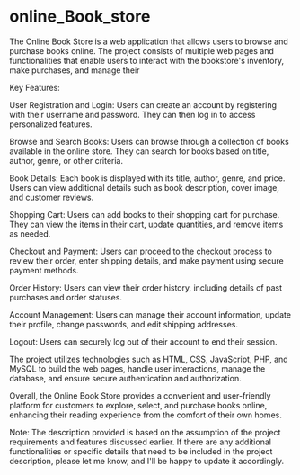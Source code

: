# online_Book_store
The Online Book Store is a web application that allows users to browse and purchase books online. The project consists of multiple web pages and functionalities that enable users to interact with the bookstore's inventory, make purchases, and manage their 

Key Features:

User Registration and Login: Users can create an account by registering with their username and password. They can then log in to access personalized features.

Browse and Search Books: Users can browse through a collection of books available in the online store. They can search for books based on title, author, genre, or other criteria.

Book Details: Each book is displayed with its title, author, genre, and price. Users can view additional details such as book description, cover image, and customer reviews.

Shopping Cart: Users can add books to their shopping cart for purchase. They can view the items in their cart, update quantities, and remove items as needed.

Checkout and Payment: Users can proceed to the checkout process to review their order, enter shipping details, and make payment using secure payment methods.

Order History: Users can view their order history, including details of past purchases and order statuses.

Account Management: Users can manage their account information, update their profile, change passwords, and edit shipping addresses.

Logout: Users can securely log out of their account to end their session.

The project utilizes technologies such as HTML, CSS, JavaScript, PHP, and MySQL to build the web pages, handle user interactions, manage the database, and ensure secure authentication and authorization.

Overall, the Online Book Store provides a convenient and user-friendly platform for customers to explore, select, and purchase books online, enhancing their reading experience from the comfort of their own homes.

Note: The description provided is based on the assumption of the project requirements and features discussed earlier. If there are any additional functionalities or specific details that need to be included in the project description, please let me know, and I'll be happy to update it accordingly.
